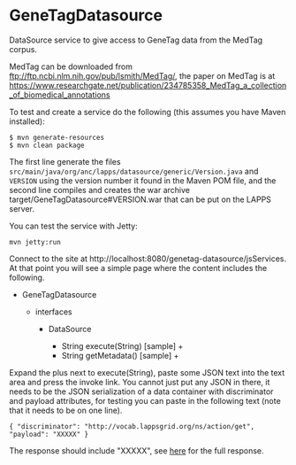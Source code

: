 # GeneTagDatasource


DataSource service to give access to GeneTag data from the MedTag corpus.

MedTag can be downloaded from ftp://ftp.ncbi.nlm.nih.gov/pub/lsmith/MedTag/, the paper on MedTag is at https://www.researchgate.net/publication/234785358_MedTag_a_collection_of_biomedical_annotations


To test and create a service do the following (this assumes you have Maven installed):

```
$ mvn generate-resources
$ mvn clean package
```

The first line generate the files `src/main/java/org/anc/lapps/datasource/generic/Version.java` and `VERSION` using the version number it found in the Maven POM file, and the second line compiles and creates the war archive target/GeneTagDatasource#VERSION.war that can be put on the LAPPS server.

You can test the service with Jetty:

```
mvn jetty:run
```

Connect to the site at http://localhost:8080/genetag-datasource/jsServices. At that point you will see a simple page where the content includes the following.

<ul>
    <li>GeneTagDatasource</li>
    <ul>
        <li>interfaces</li>
        <ul>
            <li>DataSource</li>
            <ul>
                <li>String execute(String) [sample] +</li>
                <li>String getMetadata() [sample] +</li>
            </ul>
        </ul>
        </ul>
</ul>

Expand the plus next to execute(String), paste some JSON text into the text area and press the invoke link. You cannot just put any JSON in there, it needs to be the JSON serialization of a data container with discriminator and payload attributes, for testing you can paste in the following text (note that it needs to be on one line).

```
{ "discriminator": "http://vocab.lappsgrid.org/ns/action/get", "payload": "XXXXX" }
```

The response should include "XXXXX", see [here](/src/site/payload.md) for the full response.
